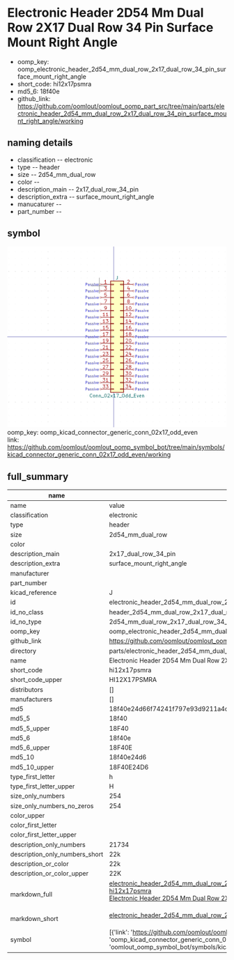 # Electronic Header 2D54 Mm Dual Row 2X17 Dual Row 34 Pin Surface Mount Right Angle

  
* oomp_key: oomp_electronic_header_2d54_mm_dual_row_2x17_dual_row_34_pin_surface_mount_right_angle 
* short_code: hi12x17psmra
* md5_6: 18f40e  
* github_link: https://github.com/oomlout/oomlout_oomp_part_src/tree/main/parts/electronic_header_2d54_mm_dual_row_2x17_dual_row_34_pin_surface_mount_right_angle/working  
## naming details
* classification -- electronic
* type -- header
* size -- 2d54_mm_dual_row
* color -- 
* description_main -- 2x17_dual_row_34_pin
* description_extra -- surface_mount_right_angle
* manucaturer -- 
* part_number -- 



## symbol

![](symbol/0/working/working_600.png)  
oomp_key: oomp_kicad_connector_generic_conn_02x17_odd_even  
link: https://github.com/oomlout/oomlout_oomp_symbol_bot/tree/main/symbols/kicad_connector_generic_conn_02x17_odd_even/working  


## full_summary
| name | value | 
| --- | --- | 
| name | value | 
| classification | electronic | 
| type | header | 
| size | 2d54_mm_dual_row | 
| color |  | 
| description_main | 2x17_dual_row_34_pin | 
| description_extra | surface_mount_right_angle | 
| manufacturer |  | 
| part_number |  | 
| kicad_reference | J | 
| id | electronic_header_2d54_mm_dual_row_2x17_dual_row_34_pin_surface_mount_right_angle | 
| id_no_class | header_2d54_mm_dual_row_2x17_dual_row_34_pin_surface_mount_right_angle | 
| id_no_type | 2d54_mm_dual_row_2x17_dual_row_34_pin_surface_mount_right_angle | 
| oomp_key | oomp_electronic_header_2d54_mm_dual_row_2x17_dual_row_34_pin_surface_mount_right_angle | 
| github_link | https://github.com/oomlout/oomlout_oomp_part_src/tree/main/parts/electronic_header_2d54_mm_dual_row_2x17_dual_row_34_pin_surface_mount_right_angle/working | 
| directory | parts/electronic_header_2d54_mm_dual_row_2x17_dual_row_34_pin_surface_mount_right_angle | 
| name | Electronic Header 2D54 Mm Dual Row 2X17 Dual Row 34 Pin Surface Mount Right Angle | 
| short_code | hi12x17psmra | 
| short_code_upper | HI12X17PSMRA | 
| distributors | [] | 
| manufacturers | [] | 
| md5 | 18f40e24d66f74241f797e93d9211a4c | 
| md5_5 | 18f40 | 
| md5_5_upper | 18F40 | 
| md5_6 | 18f40e | 
| md5_6_upper | 18F40E | 
| md5_10 | 18f40e24d6 | 
| md5_10_upper | 18F40E24D6 | 
| type_first_letter | h | 
| type_first_letter_upper | H | 
| size_only_numbers | 254 | 
| size_only_numbers_no_zeros | 254 | 
| color_upper |  | 
| color_first_letter |  | 
| color_first_letter_upper |  | 
| description_only_numbers | 21734 | 
| description_only_numbers_short | 22k | 
| description_or_color | 22k | 
| description_or_color_upper | 22K | 
| markdown_full | [electronic_header_2d54_mm_dual_row_2x17_dual_row_34_pin_surface_mount_right_angle](https://github.com/oomlout/oomlout_oomp_part_src/tree/main/parts/electronic_header_2d54_mm_dual_row_2x17_dual_row_34_pin_surface_mount_right_angle/working)<br>[hi12x17psmra](https://github.com/oomlout/oomlout_oomp_part_src/tree/main/parts/electronic_header_2d54_mm_dual_row_2x17_dual_row_34_pin_surface_mount_right_angle/working)<br>[Electronic Header 2D54 Mm Dual Row 2X17 Dual Row 34 Pin Surface Mount Right Angle](https://github.com/oomlout/oomlout_oomp_part_src/tree/main/parts/electronic_header_2d54_mm_dual_row_2x17_dual_row_34_pin_surface_mount_right_angle/working)<br><br> | 
| markdown_short | [electronic_header_2d54_mm_dual_row_2x17_dual_row_34_pin_surface_mount_right_angle](https://github.com/oomlout/oomlout_oomp_part_src/tree/main/parts/electronic_header_2d54_mm_dual_row_2x17_dual_row_34_pin_surface_mount_right_angle/working)<br><br> | 
| symbol | [{'link': 'https://github.com/oomlout/oomlout_oomp_symbol_bot/tree/main/symbols/kicad_connector_generic_conn_02x17_odd_even', 'oomp_key': 'oomp_kicad_connector_generic_conn_02x17_odd_even', 'directory': 'oomlout_oomp_symbol_bot/symbols/kicad_connector_generic_conn_02x17_odd_even//working/working.kicad_sym'}] | 
